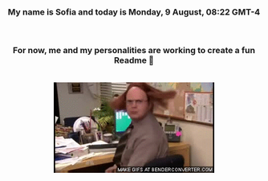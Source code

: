 


<div align="center">
<h3 >My name is Sofia and today is Monday, 9 August, 08:22 GMT-4</h3><br>
<h3 >For now, me and my personalities are working to create a fun Readme 👋
</h3><br>
<img src='img/dwight.gif' alt='working...'/>
</div>
